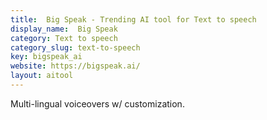 ```yaml
---
title:  Big Speak - Trending AI tool for Text to speech
display_name:  Big Speak
category: Text to speech
category_slug: text-to-speech
key: bigspeak_ai
website: https://bigspeak.ai/
layout: aitool
---
```


Multi-lingual voiceovers w/ customization.
